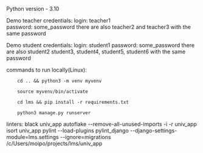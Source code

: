 

Python version - 3.10

Demo teacher credentials:
    login: teacher1         
    password: some_password
there are also teacher2 and teacher3 with the same password


Demo student credentials:
    login: student1
    password: some_password
there are also student2 student3, student4, student5, student6 with the same password


commands to run locally(Linux):

        cd .. && python3 -m venv myvenv 

        source myvenv/bin/activate 

        cd lms && pip install -r requirements.txt 

        python3 manage.py runserver 





linters:
    black univ_app
    autoflake --remove-all-unused-imports -i -r univ_app
    isort univ_app
    pylint --load-plugins pylint_django --django-settings-module=lms.settings --ignore=migrations /c/Users/moipo/projects/lms/univ_app
